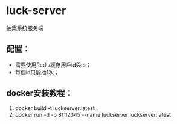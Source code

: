 # luck-server
抽奖系统服务端
## 配置：
+ 需要使用Redis緩存用戶id與ip；
+ 每個id只能抽1次；
<!-- + 每個ip最多抽5次； -->

## docker安装教程：
1. docker build -t luckserver:latest .
2. docker run -d -p 81:12345 --name luckserver luckserver:latest